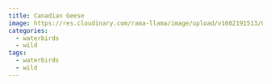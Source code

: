 ```yaml
---
title: Canadian Geese
image: https://res.cloudinary.com/rama-llama/image/upload/v1602191513/Canadian_Geese_mthdbb.jpg
categories:
  - waterbirds
  - wild
tags:
  - waterbirds
  - wild
---
```

